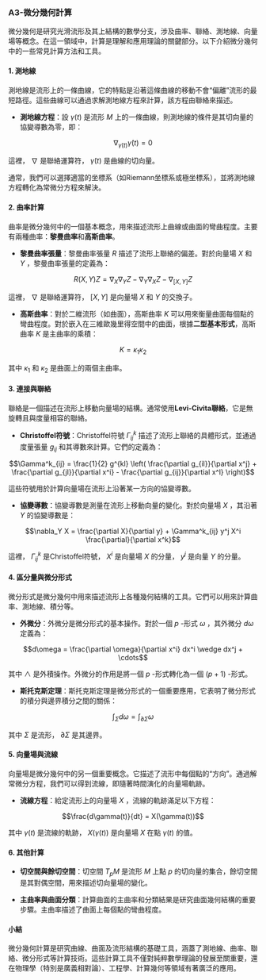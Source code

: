 ### A3-微分幾何計算

微分幾何是研究光滑流形及其上結構的數學分支，涉及曲率、聯絡、測地線、向量場等概念。在這一領域中，計算是理解和應用理論的關鍵部分。以下介紹微分幾何中的一些常見計算方法和工具。

#### 1. 測地線

測地線是流形上的一條曲線，它的特點是沿著這條曲線的移動不會“偏離”流形的最短路徑。這些曲線可以通過求解測地線方程來計算，該方程由聯絡來描述。

- **測地線方程**：設  $`\gamma(t)`$  是流形  $`M`$  上的一條曲線，則測地線的條件是其切向量的協變導數為零，即：
  
```math
\nabla_{\dot{\gamma}(t)} \dot{\gamma}(t) = 0
```

  這裡， $`\nabla`$  是聯絡運算符， $`\dot{\gamma}(t)`$  是曲線的切向量。

  通常，我們可以選擇適當的坐標系（如Riemann坐標系或極坐標系），並將測地線方程轉化為常微分方程來解決。

#### 2. 曲率計算

曲率是微分幾何中的一個基本概念，用來描述流形上曲線或曲面的彎曲程度。主要有兩種曲率：**黎曼曲率**和**高斯曲率**。

- **黎曼曲率張量**：黎曼曲率張量  $`R`$  描述了流形上聯絡的偏差。對於向量場  $`X`$  和  $`Y`$ ，黎曼曲率張量的定義為：
  
```math
R(X, Y)Z = \nabla_X \nabla_Y Z - \nabla_Y \nabla_X Z - \nabla_{[X,Y]} Z
```

  這裡， $`\nabla`$  是聯絡運算符， $`[X, Y]`$  是向量場  $`X`$  和  $`Y`$  的交換子。

- **高斯曲率**：對於二維流形（如曲面），高斯曲率  $`K`$  可以用來衡量曲面每個點的彎曲程度。對於嵌入在三維歐幾里得空間中的曲面，根據**二型基本形式**，高斯曲率  $`K`$  是主曲率的乘積：
  
```math
K = \kappa_1 \kappa_2
```

  其中  $`\kappa_1`$  和  $`\kappa_2`$  是曲面上的兩個主曲率。

#### 3. 連接與聯絡

聯絡是一個描述在流形上移動向量場的結構。通常使用**Levi-Civita聯絡**，它是無旋轉且與度量相容的聯絡。

- **Christoffel符號**：Christoffel符號  $`\Gamma^k_{ij}`$  描述了流形上聯絡的具體形式，並通過度量張量  $`g_{ij}`$  和其導數來計算。它們的定義為：
  
```math
\Gamma^k_{ij} = \frac{1}{2} g^{kl} \left( \frac{\partial g_{il}}{\partial x^j} + \frac{\partial g_{jl}}{\partial x^i} - \frac{\partial g_{ij}}{\partial x^l} \right)
```

  這些符號用於計算向量場在流形上沿著某一方向的協變導數。

- **協變導數**：協變導數是測量在流形上移動向量的變化。對於向量場  $`X`$ ，其沿著  $`Y`$  的協變導數是：
  
```math
\nabla_Y X = \frac{\partial X}{\partial y} + \Gamma^k_{ij} y^j X^i \frac{\partial}{\partial x^k}
```

  這裡， $`\Gamma^k_{ij}`$  是Christoffel符號， $`X^i`$  是向量場  $`X`$  的分量， $`y^j`$  是向量  $`Y`$  的分量。

#### 4. 區分量與微分形式

微分形式是微分幾何中用來描述流形上各種幾何結構的工具。它們可以用來計算曲率、測地線、積分等。

- **外微分**：外微分是微分形式的基本操作。對於一個  $`p`$ -形式  $`\omega`$ ，其外微分  $`d\omega`$  定義為：
  
```math
d\omega = \frac{\partial \omega}{\partial x^i} dx^i \wedge dx^j + \cdots
```

  其中  $`\wedge`$  是外積操作。外微分的作用是將一個  $`p`$ -形式轉化為一個  $`(p+1)`$ -形式。

- **斯托克斯定理**：斯托克斯定理是微分形式的一個重要應用，它表明了微分形式的積分與邊界積分之間的關係：
  
```math
\int_\Sigma d\omega = \int_{\partial \Sigma} \omega
```

  其中  $`\Sigma`$  是流形， $`\partial \Sigma`$  是其邊界。

#### 5. 向量場與流線

向量場是微分幾何中的另一個重要概念。它描述了流形中每個點的“方向”。通過解常微分方程，我們可以得到流線，即隨著時間演化的向量場軌跡。

- **流線方程**：給定流形上的向量場  $`X`$ ，流線的軌跡滿足以下方程：
  
```math
\frac{d\gamma(t)}{dt} = X(\gamma(t))
```

  其中  $`\gamma(t)`$  是流線的軌跡， $`X(\gamma(t))`$  是向量場  $`X`$  在點  $`\gamma(t)`$  的值。

#### 6. 其他計算

- **切空間與餘切空間**：切空間  $`T_pM`$  是流形  $`M`$  上點  $`p`$  的切向量的集合，餘切空間是其對偶空間，用來描述切向量場的變化。

- **主曲率與曲面分類**：計算曲面的主曲率和分類結果是研究曲面幾何結構的重要步驟。主曲率描述了曲面上每個點的彎曲程度。

#### 小結

微分幾何計算是研究曲線、曲面及流形結構的基礎工具，涵蓋了測地線、曲率、聯絡、微分形式等計算技術。這些計算工具不僅對純粹數學理論的發展至關重要，還在物理學（特別是廣義相對論）、工程學、計算幾何等領域有著廣泛的應用。